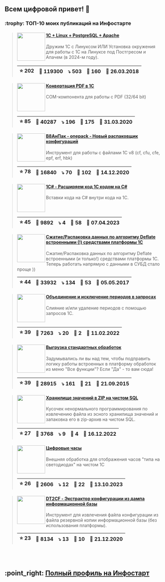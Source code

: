 ## Всем цифровой привет! 👋

<div id="is_start" />

<h3>:trophy: ТОП-10 моих публикаций на Инфостарте</h3>

> <img src="https://infostart.ru/upload/iblock/ac4/ac49a3a4ab7fa59f438563d5d9c9edbf.jpg" align="left" width="90">
> <h4><a href="https://infostart.ru/1c/articles/805266/">1C + Linux + PostgreSQL + Apache</a></h4>
> Дружим 1С с Линуксом ИЛИ Установка окружения для работы с 1С на Линуксе под Постгресом и Апачем (в 2024-м году).
> <br clear="left">
>
> | :star: 202 | :eyes: 119300 | :arrow_heading_down: 503 | :speech_balloon: 160 | :calendar: 26.03.2018 |
> |-|-|-|-|-|

> <img src="https://infostart.ru/upload/iblock/03d/03d96e48660b16f71b1e7325f930e1b3.png" align="left" width="90">
> <h4><a href="https://infostart.ru/1c/tools/1217607/">Конвертация PDF в 1С</a></h4>
> COM-компонента для работы с PDF (32/64 bit)
> <br clear="left">
>
> | :star: 85 | :eyes: 40287 | :arrow_heading_down: 196 | :speech_balloon: 175 | :calendar: 31.03.2020 |
> |-|-|-|-|-|

> <img src="https://infostart.ru/upload/iblock/38f/38f8021a5a0841c6e90c52f83a017231.png" align="left" width="90">
> <h4><a href="https://infostart.ru/1c/tools/1342779/">В8АнПак - onepack - Новый распаковщик конфигураций</a></h4>
> Инструмент для работы с файлами 1С v8 (cf, cfu, cfe, epf, erf, hbk)
> <br clear="left">
>
> | :star: 78 | :eyes: 16840 | :arrow_heading_down: 70 | :speech_balloon: 102 | :calendar: 14.12.2020 |
> |-|-|-|-|-|

> <img src="https://infostart.ru/upload/iblock/672/672df00e3513d08e050e26dcecc1ca88.png" align="left" width="90">
> <h4><a href="https://infostart.ru/1c/tools/1841612/">1С# - Расширяем код 1С кодом на C#</a></h4>
> Вставки кода на C# внутри кода на 1С.
> <br clear="left">
>
> | :star: 45 | :eyes: 9892 | :arrow_heading_down: 4 | :speech_balloon: 58 | :calendar: 07.04.2023 |
> |-|-|-|-|-|

> <img src="https://infostart.ru/upload/iblock/690/6901f8568cf8d62280c0b6bc6907db4a.png" align="left" width="90">
> <h4><a href="https://infostart.ru/1c/tools/618906/">Сжатие/Распаковка данных по алгоритму Deflate встроенными (!) средствами платформы 1С</a></h4>
> Сжатие/Распаковка данных по алгоритму Deflate встроенными (и только!) средствами платформы 1С. Теперь работать напрямую с данными в СУБД стало проще ))
> <br clear="left">
>
> | :star: 44 | :eyes: 33932 | :arrow_heading_down: 134 | :speech_balloon: 53 | :calendar: 05.05.2017 |
> |-|-|-|-|-|

> <img src="https://infostart.ru/upload/iblock/ef7/ef7be71fb9b344ac153a9a86487195cd.png" align="left" width="90">
> <h4><a href="https://infostart.ru/1c/tools/1603922/">Объединение и исключение периодов в запросах</a></h4>
> Слияние и/или удаление периодов с помощью запросов 1С.
> <br clear="left">
>
> | :star: 39 | :eyes: 7263 | :arrow_heading_down: 20 | :speech_balloon: 2 | :calendar: 11.02.2022 |
> |-|-|-|-|-|

> <img src="https://infostart.ru/upload/iblock/ef1/ef169279d82a9879c7980c5374c8cac3.png" align="left" width="90">
> <h4><a href="https://infostart.ru/1c/tools/400102/">Выгрузка стандартных обработок</a></h4>
> Задумывались ли вы над тем, чтобы подправить логику работы встроенных в платформу обработок из меню "Все функции"?  Если "Да" - то вам сюда!
> <br clear="left">
>
> | :star: 39 | :eyes: 28915 | :arrow_heading_down: 161 | :speech_balloon: 21 | :calendar: 21.09.2015 |
> |-|-|-|-|-|

> <img src="https://infostart.ru/upload/iblock/f5a/f5a9229cc6593b78b9dfc27911e13408.png" align="left" width="90">
> <h4><a href="https://infostart.ru/1c/tools/1776312/">Хранилище значений в ZIP на чистом SQL</a></h4>
> Кусочек ненормального программирования по извлечению файла из эсного хранилища значений и запаковка его в zip-архив на чистом SQL.
> <br clear="left">
>
> | :star: 27 | :eyes: 3768 | :arrow_heading_down: 9 | :speech_balloon: 4 | :calendar: 16.12.2022 |
> |-|-|-|-|-|

> <img src="https://infostart.ru/upload/iblock/a40/a40e64f5b2030aaf0e299a2930820c2d.png" align="left" width="90">
> <h4><a href="https://infostart.ru/1c/tools/1954872/">Цифровые часы</a></h4>
> Внешняя обработка для отображения часов "типа на светодиодах" на чистом 1С
> <br clear="left">
>
> | :star: 26 | :eyes: 2606 | :arrow_heading_down: 12 | :speech_balloon: 22 | :calendar: 13.10.2023 |
> |-|-|-|-|-|

> <img src="https://infostart.ru/upload/iblock/08d/08dc783beb67ed66614645c6292a8346.png" align="left" width="90">
> <h4><a href="https://infostart.ru/1c/tools/1348318/">DT2CF - Экстрактор конфигурации из дампа информационной базы</a></h4>
> Инструмент для извлечения файла конфигурации из файла резервной копии информационной базы (без использования платформы).
> <br clear="left">
>
> | :star: 23 | :eyes: 8134 | :arrow_heading_down: 13 | :speech_balloon: 10 | :calendar: 21.12.2020 |
> |-|-|-|-|-|

<br>
<br>
<h2>:point_right: <a href="https://infostart.ru/profile/47774/objects/">Полный профиль на Инфостарт</a></h2>

<div id="is_end" />
  
<!--
**SerVer1C/SerVer1C** is a ✨ _special_ ✨ repository because its `README.md` (this file) appears on your GitHub profile.

Here are some ideas to get you started:

- 🔭 I’m currently working on ...
- 🌱 I’m currently learning ...
- 👯 I’m looking to collaborate on ...
- 🤔 I’m looking for help with ...
- 💬 Ask me about ...
- 📫 How to reach me: ...
- 😄 Pronouns: ...
- ⚡ Fun fact: ...
-->
